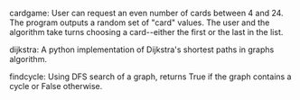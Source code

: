 cardgame:
User can request an even number of cards between 4 and 24. The program outputs a random set of "card" values. The user and the algorithm take turns choosing a card--either the first or the last in the list. 

dijkstra:
A python implementation of Dijkstra's shortest paths in graphs algorithm.

findcycle:
Using DFS search of a graph, returns True if the graph contains a cycle or False otherwise. 


